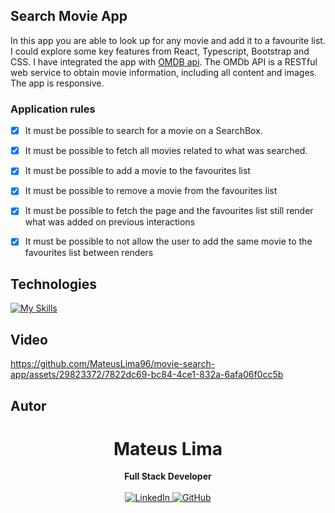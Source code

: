## Search Movie App

In this app you are able to look up for any movie and add it to a favourite list.
I could explore some key features from React, Typescript, Bootstrap and CSS. I have integrated the app with <a href="https://www.omdbapi.com/">OMDB api</a>. The OMDb API is a RESTful web service to obtain movie information, including all content and images.
The app is responsive.



### Application rules

- [x] It must be possible to search for a movie on a SearchBox.
- [x] It must be possible to fetch all movies related to what was searched.
- [x] It must be possible to add a movie to the favourites list
- [x] It must be possible to remove a movie from the favourites list
- [x] It must be possible to fetch the page and the favourites list still render what was added on previous interactions
- [x] It must be possible to not allow the user to add the same movie to the favourites list between renders


## Technologies

[![My Skills](https://skillicons.dev/icons?i=react,ts,bootstrap,css,nodejs&perline=10&theme=dark)](https://skillicons.dev)

## Video




https://github.com/MateusLima96/movie-search-app/assets/29823372/7822dc69-bc84-4ce1-832a-6afa06f0cc5b





## Autor

<div align="center">
<h1>Mateus Lima</h1>
<strong>Full Stack Developer</strong>
<br/>
<br/>

<a href="https://www.linkedin.com/in/mateus-lima-209b59140/" target="_blank">
<img alt="LinkedIn" src="https://img.shields.io/badge/linkedin-%230077B5.svg?style=for-the-badge&logo=linkedin&logoColor=white"/>
</a>

<a href="https://github.com/MateusLima96" target="_blank">
<img alt="GitHub" src="https://img.shields.io/badge/github-%23121011.svg?style=for-the-badge&logo=github&logoColor=white"/>
</a>
<br/>
<br/>
</div>
